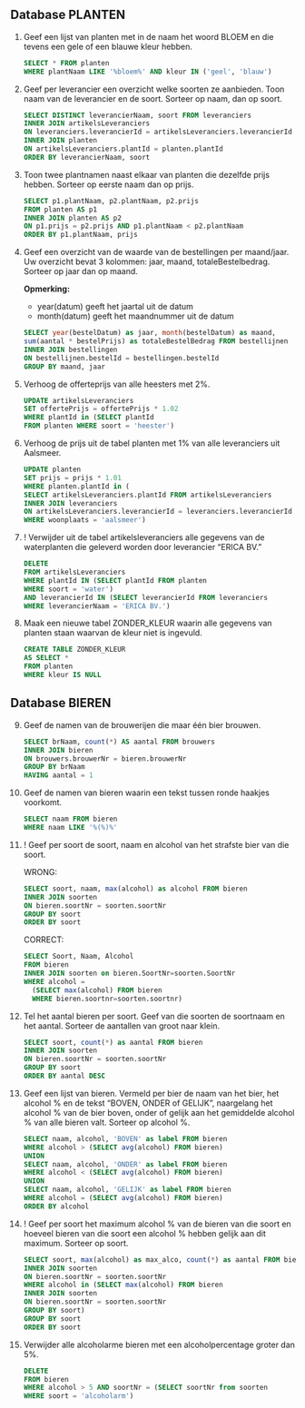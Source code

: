 ## Database PLANTEN
1. Geef een lijst van planten met in de naam het woord BLOEM en die tevens een gele of een blauwe kleur hebben.
    ```sql
    SELECT * FROM planten
    WHERE plantNaam LIKE '%bloem%' AND kleur IN ('geel', 'blauw')
    ```

2. Geef per leverancier een overzicht welke soorten ze aanbieden. Toon naam van de leverancier en de soort. Sorteer op naam, dan op soort.
    ```sql
    SELECT DISTINCT leverancierNaam, soort FROM leveranciers
    INNER JOIN artikelsLeveranciers
    ON leveranciers.leverancierId = artikelsLeveranciers.leverancierId
    INNER JOIN planten
    ON artikelsLeveranciers.plantId = planten.plantId
    ORDER BY leverancierNaam, soort
    ```

3. Toon twee plantnamen naast elkaar van planten die dezelfde prijs hebben.
   Sorteer op eerste naam dan op prijs.
    ```sql
    SELECT p1.plantNaam, p2.plantNaam, p2.prijs
    FROM planten AS p1
    INNER JOIN planten AS p2
    ON p1.prijs = p2.prijs AND p1.plantNaam < p2.plantNaam
    ORDER BY p1.plantNaam, prijs
    ```

4. Geef een overzicht van de waarde van de bestellingen per maand/jaar.
   Uw overzicht bevat 3 kolommen: jaar, maand, totaleBestelbedrag.
   Sorteer op jaar dan op maand.

   **Opmerking:**
   - year(datum) geeft het jaartal uit de datum
   - month(datum) geeft het maandnummer uit de datum

    ```sql
    SELECT year(bestelDatum) as jaar, month(bestelDatum) as maand,
    sum(aantal * bestelPrijs) as totaleBestelBedrag FROM bestellijnen
    INNER JOIN bestellingen
    ON bestellijnen.bestelId = bestellingen.bestelId
    GROUP BY maand, jaar
    ```

5. Verhoog de offerteprijs van alle heesters met 2%.
    ```sql
    UPDATE artikelsLeveranciers
    SET offertePrijs = offertePrijs * 1.02
    WHERE plantId in (SELECT plantId
    FROM planten WHERE soort = 'heester')
    ```

6. Verhoog de prijs uit de tabel planten met 1% van alle leveranciers uit Aalsmeer.
    ```sql
    UPDATE planten
    SET prijs = prijs * 1.01
    WHERE planten.plantId in (
    SELECT artikelsLeveranciers.plantId FROM artikelsLeveranciers
    INNER JOIN leveranciers
    ON artikelsLeveranciers.leverancierId = leveranciers.leverancierId
    WHERE woonplaats = 'aalsmeer')
    ```

7. ! Verwijder uit de tabel artikelsleveranciers alle gegevens van de waterplanten die geleverd worden door leverancier “ERICA BV.”
    ```sql
    DELETE
    FROM artikelsLeveranciers
    WHERE plantId IN (SELECT plantId FROM planten
    WHERE soort = 'water')
    AND leverancierId IN (SELECT leverancierId FROM leveranciers
    WHERE leverancierNaam = 'ERICA BV.')
    ```

8. Maak een nieuwe tabel ZONDER_KLEUR waarin alle gegevens van planten staan waarvan de kleur niet is ingevuld.
    ```sql
    CREATE TABLE ZONDER_KLEUR
    AS SELECT *
    FROM planten
    WHERE kleur IS NULL
    ```


## Database BIEREN
9. Geef de namen van de brouwerijen die maar één bier brouwen.
    ```sql
    SELECT brNaam, count(*) AS aantal FROM brouwers
    INNER JOIN bieren
    ON brouwers.brouwerNr = bieren.brouwerNr
    GROUP BY brNaam
    HAVING aantal = 1
    ```

10. Geef de namen van bieren waarin een tekst tussen ronde haakjes voorkomt.
    ```sql
    SELECT naam FROM bieren
    WHERE naam LIKE '%(%)%'
    ```

11. ! Geef per soort de soort, naam en alcohol van het strafste bier van die soort.

    WRONG:
    ```sql
    SELECT soort, naam, max(alcohol) as alcohol FROM bieren
    INNER JOIN soorten
    ON bieren.soortNr = soorten.soortNr
    GROUP BY soort
    ORDER BY soort
    ```

    CORRECT:
    ```sql
    SELECT Soort, Naam, Alcohol
    FROM bieren
    INNER JOIN soorten on bieren.SoortNr=soorten.SoortNr
    WHERE alcohol =
      (SELECT max(alcohol) FROM bieren
      WHERE bieren.soortnr=soorten.soortnr)
    ```

12. Tel het aantal bieren per soort. Geef van die soorten de soortnaam en het aantal. Sorteer de aantallen van groot naar klein.
    ```sql
    SELECT soort, count(*) as aantal FROM bieren
    INNER JOIN soorten
    ON bieren.soortNr = soorten.soortNr
    GROUP BY soort
    ORDER BY aantal DESC
    ```

13. Geef een lijst van bieren. Vermeld per bier de naam van het bier, het alcohol % en de tekst “BOVEN, ONDER of GELIJK”, naargelang het alcohol % van de bier boven, onder of gelijk aan het gemiddelde alcohol % van alle bieren valt. Sorteer op alcohol %.
    ```sql
    SELECT naam, alcohol, 'BOVEN' as label FROM bieren
    WHERE alcohol > (SELECT avg(alcohol) FROM bieren)
    UNION
    SELECT naam, alcohol, 'ONDER' as label FROM bieren
    WHERE alcohol < (SELECT avg(alcohol) FROM bieren)
    UNION
    SELECT naam, alcohol, 'GELIJK' as label FROM bieren
    WHERE alcohol = (SELECT avg(alcohol) FROM bieren)
    ORDER BY alcohol
    ```

14. ! Geef per soort het maximum alcohol % van de bieren van die soort en hoeveel bieren van die soort een alcohol % hebben gelijk aan dit maximum. Sorteer op soort.
    ```sql
    SELECT soort, max(alcohol) as max_alco, count(*) as aantal FROM bieren
    INNER JOIN soorten
    ON bieren.soortNr = soorten.soortNr
    WHERE alcohol in (SELECT max(alcohol) FROM bieren
    INNER JOIN soorten
    ON bieren.soortNr = soorten.soortNr
    GROUP BY soort)
    GROUP BY soort
    ORDER BY soort
    ```

15. Verwijder alle alcoholarme bieren met een alcoholpercentage groter dan 5%.
    ```sql
    DELETE
    FROM bieren
    WHERE alcohol > 5 AND soortNr = (SELECT soortNr from soorten
    WHERE soort = 'alcoholarm')
    ```
